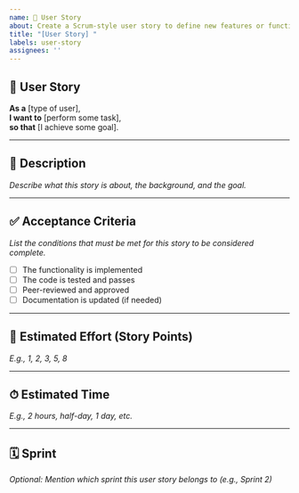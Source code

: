 ```yaml
---
name: 📘 User Story
about: Create a Scrum-style user story to define new features or functionality.
title: "[User Story] "
labels: user-story
assignees: ''
---
```


## 📘 User Story

**As a** [type of user],  
**I want to** [perform some task],  
**so that** [I achieve some goal].

---

## 📝 Description

_Describe what this story is about, the background, and the goal._

---

## ✅ Acceptance Criteria

_List the conditions that must be met for this story to be considered complete._

- [ ] The functionality is implemented
- [ ] The code is tested and passes
- [ ] Peer-reviewed and approved
- [ ] Documentation is updated (if needed)

---

## 🧮 Estimated Effort (Story Points)

_E.g., 1, 2, 3, 5, 8_

---

## ⏱ Estimated Time

_E.g., 2 hours, half-day, 1 day, etc._

---

## 🗓 Sprint

_Optional: Mention which sprint this user story belongs to (e.g., Sprint 2)_